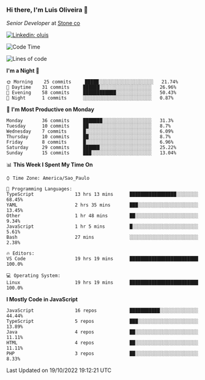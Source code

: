 ### Hi there, I'm Luis Oliveira 👋
*Senior Developer* at [Stone co](https://www.stone.com.br)  

[![Linkedin: oluis](https://img.shields.io/badge/-ooluis-blue?style=flat-square&logo=Linkedin&logoColor=white&link=https://www.linkedin.com/in/ooluis)](https://www.linkedin.com/in/ooluis/)

<!--START_SECTION:waka-->
![Code Time](http://img.shields.io/badge/Code%20Time-2%2C483%20hrs%2045%20mins-blue)

![Lines of code](https://img.shields.io/badge/From%20Hello%20World%20I%27ve%20Written-240%20Thousand%20lines%20of%20code-blue)

**I'm a Night 🦉** 

```text
🌞 Morning    25 commits     █████░░░░░░░░░░░░░░░░░░░░   21.74% 
🌆 Daytime    31 commits     ██████░░░░░░░░░░░░░░░░░░░   26.96% 
🌃 Evening    58 commits     ████████████░░░░░░░░░░░░░   50.43% 
🌙 Night      1 commits      ░░░░░░░░░░░░░░░░░░░░░░░░░   0.87%

```
📅 **I'm Most Productive on Monday** 

```text
Monday       36 commits     ███████░░░░░░░░░░░░░░░░░░   31.3% 
Tuesday      10 commits     ██░░░░░░░░░░░░░░░░░░░░░░░   8.7% 
Wednesday    7 commits      █░░░░░░░░░░░░░░░░░░░░░░░░   6.09% 
Thursday     10 commits     ██░░░░░░░░░░░░░░░░░░░░░░░   8.7% 
Friday       8 commits      █░░░░░░░░░░░░░░░░░░░░░░░░   6.96% 
Saturday     29 commits     ██████░░░░░░░░░░░░░░░░░░░   25.22% 
Sunday       15 commits     ███░░░░░░░░░░░░░░░░░░░░░░   13.04%

```


📊 **This Week I Spent My Time On** 

```text
⌚︎ Time Zone: America/Sao_Paulo

💬 Programming Languages: 
TypeScript               13 hrs 13 mins      █████████████████░░░░░░░░   68.45% 
YAML                     2 hrs 35 mins       ███░░░░░░░░░░░░░░░░░░░░░░   13.45% 
Other                    1 hr 48 mins        ██░░░░░░░░░░░░░░░░░░░░░░░   9.34% 
JavaScript               1 hr 5 mins         █░░░░░░░░░░░░░░░░░░░░░░░░   5.61% 
Bash                     27 mins             ░░░░░░░░░░░░░░░░░░░░░░░░░   2.38%

🔥 Editors: 
VS Code                  19 hrs 19 mins      █████████████████████████   100.0%

💻 Operating System: 
Linux                    19 hrs 19 mins      █████████████████████████   100.0%

```

**I Mostly Code in JavaScript** 

```text
JavaScript               16 repos            ███████████░░░░░░░░░░░░░░   44.44% 
TypeScript               5 repos             ███░░░░░░░░░░░░░░░░░░░░░░   13.89% 
Java                     4 repos             ██░░░░░░░░░░░░░░░░░░░░░░░   11.11% 
HTML                     4 repos             ██░░░░░░░░░░░░░░░░░░░░░░░   11.11% 
PHP                      3 repos             ██░░░░░░░░░░░░░░░░░░░░░░░   8.33%

```



 Last Updated on 19/10/2022 19:12:21 UTC
<!--END_SECTION:waka-->
